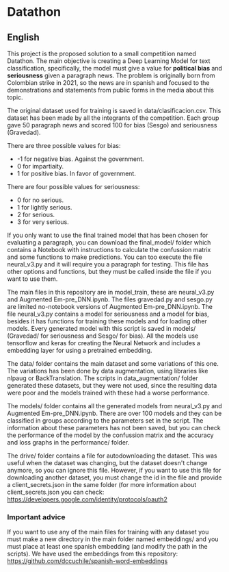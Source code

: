 # Datathon

## English

This project is the proposed solution to a small competitiion named Datathon. The main objective is creating a Deep Learning Model for text classification, specifically, the model must give a value for **political bias** and **seriousness** given a paragraph news.
The problem is originally born from Colombian strike in 2021, so the news are in spanish and focused to the demonstrations and statements from public forms in the media about this topic.

The original dataset used for training is saved in data/clasificacion.csv. This dataset has been made by all the integrants of the competition. Each group gave 50 paragraph news and scored 100 for bias (Sesgo) and seriousness (Gravedad). 

There are three possible values for bias:
* -1 for negative bias. Against the government.
* 0 for impartiaity.
* 1 for positive bias. In favor of government.

There are four possible values for seriousness:
* 0 for no serious.
* 1 for lightly serious.
* 2 for serious.
* 3 for very serious.

If you only want to use the final trained model that has been chosen for evaluating a paragraph, you can download the final_model/ folder which contains a Notebook with instructions to calculate the confussion matrix and some functions to make predictions. You can too execute the file neural_v3.py and it will require you a paragraph for testing. This file has other options and functions, but they must be called inside the file if you want to use them.

The main files in this repository are in model_train, these are neural_v3.py and Augmented Em-pre_DNN.ipynb. The files gravedad.py and sesgo.py are limited no-notebook versions of Augmented Em-pre_DNN.ipynb.
The file neural_v3.py contains a model for seriousness and a model for bias, besides it has functions for training these models and for loading other models. Every generated model with this script is saved in models/ (Gravedad/ for seriousness and Sesgo/ for bias).
All the models use tensorflow and keras for creating the Neural Network and includes a embedding layer for using a pretrained embedding.

The data/ folder contains the main dataset and some variations of this one. The variations has been done by data augmentation, using libraries like nlpaug or BackTranslation. The scripts in data_augmentation/ folder generated these datasets, but they were not used, since the resulting data were poor and the models trained with these had a worse performance.

The models/ folder contains all the generated models from neural_v3.py and Augmented Em-pre_DNN.ipynb. There are over 100 models and they can be classified in groups according to the parameters set in the script. The information about these parameters has not been saved, but you can check the performance of the model by the confussion matrix and the accuracy and loss graphs in the performance/ folder.

The drive/ folder contains a file for autodownloading the dataset. This was useful when the dataset was changing, but the dataset doesn't change anymore, so you can ignore this file. However, if you want to use this file for downloading another dataset, you must change the id in the file and provide a client_secrets.json in the same folder (for more information about client_secrets.json you can check: https://developers.google.com/identity/protocols/oauth2


### Important advice
If you want to use any of the main files for training with any dataset you must make a new directory in the main folder named embeddings/ and you must place at least one spanish embedding (and modify the path in the scripts). We have used the embeddings from this repository: https://github.com/dccuchile/spanish-word-embeddings

